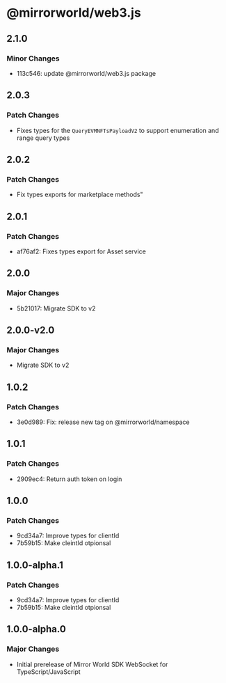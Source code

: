 # @mirrorworld/web3.js

## 2.1.0

### Minor Changes

- 113c546: update @mirrorworld/web3.js package

## 2.0.3

### Patch Changes

- Fixes types for the `QueryEVMNFTsPayloadV2` to support enumeration and range query types

## 2.0.2

### Patch Changes

- Fix types exports for marketplace methods"

## 2.0.1

### Patch Changes

- af76af2: Fixes types export for Asset service

## 2.0.0

### Major Changes

- 5b21017: Migrate SDK to v2

## 2.0.0-v2.0

### Major Changes

- Migrate SDK to v2

## 1.0.2

### Patch Changes

- 3e0d989: Fix: release new tag on @mirrorworld/namespace

## 1.0.1

### Patch Changes

- 2909ec4: Return auth token on login

## 1.0.0

### Patch Changes

- 9cd34a7: Improve types for clientId
- 7b59b15: Make cleintId otpionsal

## 1.0.0-alpha.1

### Patch Changes

- 9cd34a7: Improve types for clientId
- 7b59b15: Make cleintId otpionsal

## 1.0.0-alpha.0

### Major Changes

- Initial prerelease of Mirror World SDK WebSocket for TypeScript/JavaScript
